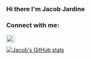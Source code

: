 ### Hi there I'm Jacob Jardine


### Connect with me:
[<img align="left" alt="codeSTACKr | LinkedIn" width="22px" src="https://cdn.jsdelivr.net/npm/simple-icons@v3/icons/linkedin.svg" />][linkedin]
<br />


[![Jacob's GitHub stats](https://github-readme-stats.vercel.app/api?username=Jacob-Jardine)](https://github.com/anuraghazra/github-readme-stats)


[linkedin]: https://linkedin.com/in/Jacob-Jardine
